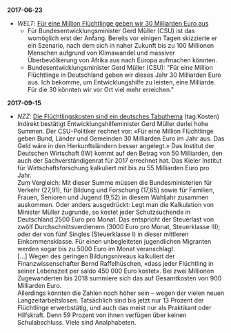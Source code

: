 **2017-06-23**
* *WELT*: [Für eine Million Flüchtlinge geben wir 30 Milliarden Euro aus](https://www.welt.de/vermischtes/article165846593/Fuer-eine-Million-Fluechtlinge-geben-wir-30-Milliarden-Euro-aus.html)
  * Für Bundesentwicklungsminister Gerd Müller (CSU) ist das womöglich erst der Anfang. Bereits vor einigen Tagen skizzierte er ein Szenario, nach dem sich in naher Zukunft bis zu 100 Millionen Menschen aufgrund von Klimawandel und massiver Überbevölkerung von Afrika aus nach Europa aufmachen könnten.
  * Bundesentwicklungsminister Gerd Müller (CSU): "Für eine Million Flüchtlinge in Deutschland geben wir dieses Jahr 30 Milliarden Euro aus. Ich bekomme, um Entwicklungshilfe zu leisten, eine Milliarde. Für die 30 könnten wir vor Ort viel mehr erreichen."

**2017-09-15**
* *NZZ*: [Die Flüchtlingskosten sind ein deutsches Tabuthema](https://www.nzz.ch/meinung/kommentare/die-fluechtlingskosten-sind-ein-deutsches-tabuthema-ld.1316333) (tag:Kosten)  
  Indirekt bestätigt Entwicklungshilfeminister Gerd Müller derlei hohe Summen. Der CSU-Politiker rechnet vor: «Für eine Million Flüchtlinge geben Bund, Länder und Gemeinden 30 Milliarden Euro im Jahr aus. Das Geld wäre in den Herkunftsländern besser angelegt.» Das Institut der Deutschen Wirtschaft (IW) kommt auf den Betrag von 50 Milliarden, den auch der Sachverständigenrat für 2017 errechnet hat. Das Kieler Institut für Wirtschaftsforschung kalkuliert mit bis zu 55 Milliarden Euro pro Jahr.  
  Zum Vergleich: Mit dieser Summe müssen die Bundesministerien für Verkehr (27,91), für Bildung und Forschung (17,65) sowie für Familien, Frauen, Senioren und Jugend (9,52) in diesem Wahljahr zusammen auskommen. Oder anders ausgedrückt: Legt man die Kalkulation von Minister Müller zugrunde, so kostet jeder Schutzsuchende in Deutschland 2500 Euro pro Monat. Das entspricht der Steuerlast von zwölf Durchschnittsverdienern (3000 Euro pro Monat, Steuerklasse III); oder der von fünf Singles (Steuerklasse I) in dieser mittleren Einkommensklasse. Für einen unbegleiteten jugendlichen Migranten werden sogar bis zu 5000 Euro im Monat veranschlagt.  
  [...]
  Wegen des geringen Bildungsniveaus kalkuliert der Finanzwissenschafter Bernd Raffelhüschen, «dass jeder Flüchtling in seiner Lebenszeit per saldo 450 000 Euro kostet». Bei zwei Millionen Zugewanderten bis 2018 summiere sich das auf Gesamtkosten von 900 Milliarden Euro.  
  Allerdings könnten die Zahlen noch höher sein – wegen der vielen neuen Langzeitarbeitslosen. Tatsächlich sind bis jetzt nur 13 Prozent der Flüchtlinge erwerbstätig, und auch das meist nur als Praktikant oder Hilfskraft. Denn 59 Prozent von ihnen verfügen über keinen Schulabschluss. Viele sind Analphabeten.

